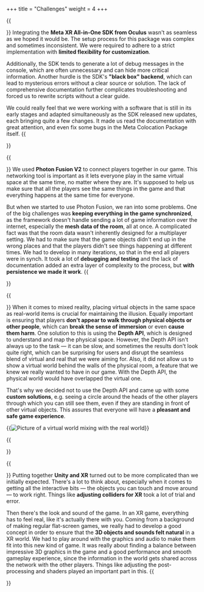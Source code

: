 +++
title = "Challenges"
weight = 4
+++

<style type="text/css">
    .mb-0 > figure{ margin-bottom: 0; }
</style>

{{<section title="Integrating Meta SDKs with Unity" >}}
Integrating the **Meta XR All-in-One SDK from Oculus** wasn't as seamless as we hoped it would be. The setup process for this package was complex and sometimes inconsistent. We were required to adhere to a strict implementation with **limited flexibility for customization**.

Additionally, the SDK tends to generate a lot of debug messages in the console, which are often unnecessary and can hide more critical information. Another hurdle is the SDK's **"black box" backend**, which can lead to mysterious errors without a clear source or solution. The lack of comprehensive documentation further complicates troubleshooting and forced us to rewrite scripts without a clear guide.

We could really feel that we were working with a software that is still in its early stages and adapted simultaneously as the SDK released new updates, each bringing quite a few changes. It made us read the documentation with great attention, and even fix some bugs in the Meta Colocation Package itself.
{{</section>}}

{{<section title="Networking with Photon Fusion V2" >}}
We used **Photon Fusion V2** to connect players together in our game. This networking tool is important as it lets everyone play in the same virtual space at the same time, no matter where they are. It's supposed to help us make sure that all the players see the same things in the game and that everything happens at the same time for everyone.

But when we started to use Photon Fusion, we ran into some problems. One of the big challenges was **keeping everything in the game synchronized**, as the framework doesn't handle sending a lot of game information over the internet, especially the **mesh data of the room**, all at once. A complicated fact was that the room data wasn't inherently designed for a multiplayer setting. We had to make sure that the game objects didn't end up in the wrong places and that the players didn't see things happening at different times. We had to develop in many iterations, so that in the end all players were in synch. It took a lot of **debugging and testing** and the lack of documentation added an extra layer of complexity to the process, but **with persistence we made it work**.
{{</section>}}

{{<section title="Creating flawless immersion for a Mixed Reality Game" >}}
When it comes to mixed reality, placing virtual objects in the same space as real-world items is crucial for maintaining the illusion. Equally important is ensuring that players **don't appear to walk through physical objects or other people**, which can **break the sense of immersion** or even **cause them harm**. One solution to this is using the **Depth API**, which is designed to understand and map the physical space. However, the Depth API isn't always up to the task — it can be slow, and sometimes the results don't look quite right, which can be surprising for users and disrupt the seamless blend of virtual and real that we were aiming for. Also, it did not allow us to show a virtual world behind the walls of the physical room, a feature that we knew we really wanted to have in our game. With the Depth API, the physical world would have overlapped the virtual one.

That's why we decided not to use the Depth API and came up with some **custom solutions**, e.g. seeing a circle around the heads of the other players through which you can still see them, even if they are standing in front of other virtual objects. This assures that everyone will have a **pleasant and safe game experience**.

<div class="mb-0">{{<image src="virtualWorld.png" alt="Picture of a virtual world mixing with the real world" >}}</div>

{{</section>}}

{{<section title="Developing in Unity for XR">}}
Putting together **Unity and XR** turned out to be more complicated than we initially expected. There's a lot to think about, especially when it comes to getting all the interactive bits — the objects you can touch and move around — to work right. Things like **adjusting colliders for XR** took a lot of trial and error.

Then there's the look and sound of the game. In an XR game, everything has to feel real, like it's actually there with you. Coming from a background of making regular flat-screen games, we really had to develop a good concept in order to ensure that the **3D objects and sounds felt natural** in a XR world. We had to play around with the graphics and audio to make them fit into this new kind of game. It was really about finding a balance between impressive 3D graphics in the game and a good performance and smooth gameplay experience, since the information in the world gets shared across the network with the other players. Things like adjusting the post-processing and shaders played an important part in this.
{{</section>}}
